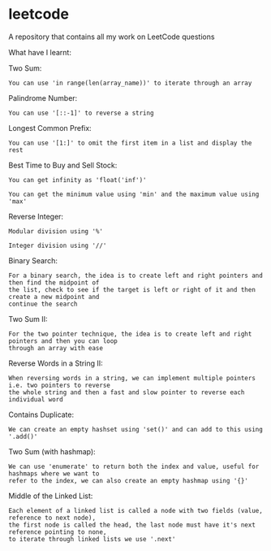 # leetcode
A repository that contains all my work on LeetCode questions

What have I learnt:

Two Sum:

    You can use 'in range(len(array_name))' to iterate through an array
 
 Palindrome Number:
 
    You can use '[::-1]' to reverse a string
    
Longest Common Prefix:

    You can use '[1:]' to omit the first item in a list and display the rest
    
Best Time to Buy and Sell Stock:

    You can get infinity as 'float('inf')'
    
    You can get the minimum value using 'min' and the maximum value using 'max'
    
Reverse Integer:
    
    Modular division using '%'
    
    Integer division using '//'

Binary Search:

    For a binary search, the idea is to create left and right pointers and then find the midpoint of 
    the list, check to see if the target is left or right of it and then create a new midpoint and 
    continue the search
    
Two Sum II:

    For the two pointer technique, the idea is to create left and right pointers and then you can loop 
    through an array with ease
    
Reverse Words in a String II:

    When reversing words in a string, we can implement multiple pointers i.e. two pointers to reverse
    the whole string and then a fast and slow pointer to reverse each individual word
    
Contains Duplicate:

    We can create an empty hashset using 'set()' and can add to this using '.add()'

Two Sum (with hashmap):

    We can use 'enumerate' to return both the index and value, useful for hashmaps where we want to 
    refer to the index, we can also create an empty hashmap using '{}'

Middle of the Linked List:
    
    Each element of a linked list is called a node with two fields (value, reference to next node),
    the first node is called the head, the last node must have it's next reference pointing to none,
    to iterate through linked lists we use '.next'
    
